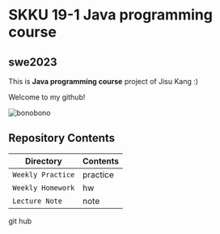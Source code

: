 # SKKU 19-1 Java programming course


## swe2023

This is **Java programming course** project of Jisu Kang :)

Welcome to my github!

![bonobono](./image/bonobono.png)


## Repository Contents
| Directory | Contents |
| ------- | ------- |
| `Weekly Practice` | practice |
| `Weekly Homework` | hw |
| `Lecture Note` | note |


git hub
